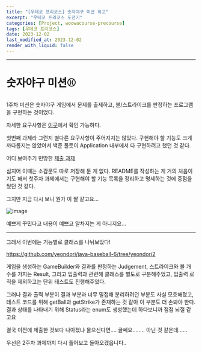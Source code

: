 ```yaml
---
title: "[우테코 프리코스] 숫자야구 미션 회고"
excerpt: "우테코 프리코스 도전기"
categories: [Project, woowacourse-precourse]
tags: [우테코 프리코스]
date: 2023-12-02
last_modified_at: 2023-12-02
render_with_liquid: false
---
```


---- 


# 숫자야구 미션⚾️

1주차 미션은 숫자야구 게임에서 문제를 출제하고, 볼/스트라이크를 판정하는 프로그램을 구현하는 것이었다. 

자세한 요구사항은 [이곳](https://github.com/yeondori/java-baseball-6/tree/yeondori)에서 확인 가능하다. 

첫번째 과제라 그런지 별다른 요구사항이 주어지지는 않았다. 구현해야 할 기능도 크게 까다롭지는 않았어서 백준 풀듯이 Application 내부에서 다 구현하려고 했던 것 같다.   

어디 보여주기 민망한 [제출 과제](https://github.com/yeondori/java-baseball-6/tree/yeondori/docs)

심지어 이때는 소감문도 따로 저장해 둔 게 없다. README를 작성하는 게 거의 처음이기도 해서 첫주차 과제에서는 구현해야 할 기능 목록을 정리하고 명세하는 것에 중점을 뒀던 것 같다.

그치만 지금 다시 보니 뭔가 이 짤 같고요...

![image](https://github.com/yeondori/yeondori.github.io/assets/93027942/c1d9674d-41f1-4b9c-bb31-536e896ee7d4)

예쁘게 꾸민다고 내용이 예쁘고 알차지는 게 아니지요...

---

그래서 이번에는 기능별로 클래스를 나눠보았다!

https://github.com/yeondori/java-baseball-6/tree/yeondori2

게임을 생성하는 GameBuilder와 결과를 판정하는 Judgement, 스트라이크와 볼 개수를 가지는 Result, 그리고 입출력과 관련해 클래스를 별도로 구분해주었고, 
입출력 로직을 제외하고는 단위 테스트도 진행해주었다. 

그러나 결과 출력 부분이 결과 부분과 너무 밀접해 분리하려던 부분도 사실 모호해졌고, 테스트 코드를 위해 getBall과 getStrike가 존재하는 것 같아 이 부분도 더 손봐야 한다.  
결과 상태를 나타내기 위해 Status라는 enum도 생성했는데 하다보니까 점점 뇌절 같고요

결국 이전에 제출한 것보다 나아졌냐 물으신다면.... 글쎄요........ 아닌 것 같은데......

우선은 2주차 과제까지 다시 풀어보고 돌아오겠읍니다..